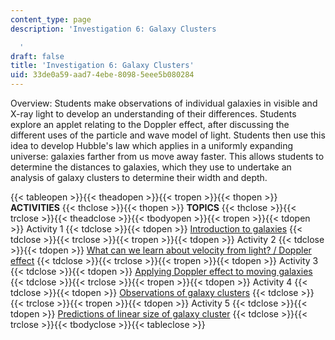 ```yaml
---
content_type: page
description: 'Investigation 6: Galaxy Clusters

  '
draft: false
title: 'Investigation 6: Galaxy Clusters'
uid: 33de0a59-aad7-4ebe-8098-5eee5b080284
---
```

Overview: Students make observations of individual galaxies in visible and X-ray light to develop an understanding of their differences. Students explore an applet relating to the Doppler effect, after discussing the different uses of the particle and wave model of light. Students then use this idea to develop Hubble's law which applies in a uniformly expanding universe: galaxies farther from us move away faster. This allows students to determine the distances to galaxies, which they use to undertake an analysis of galaxy clusters to determine their width and depth.

{{< tableopen >}}{{< theadopen >}}{{< tropen >}}{{< thopen >}}
**ACTIVITIES**
{{< thclose >}}{{< thopen >}}
**TOPICS**
{{< thclose >}}{{< trclose >}}{{< theadclose >}}{{< tbodyopen >}}{{< tropen >}}{{< tdopen >}}
Activity 1
{{< tdclose >}}{{< tdopen >}}
[Introduction to galaxies](https://draft-qa.ocw.mit.edu/courses/hfh-111-chandra-astrophysics-institute/pages/investigation-6-galaxy-clusters-activity-1/)
{{< tdclose >}}{{< trclose >}}{{< tropen >}}{{< tdopen >}}
Activity 2
{{< tdclose >}}{{< tdopen >}}
[What can we learn about velocity from light? / Doppler effect](https://draft-qa.ocw.mit.edu/courses/hfh-111-chandra-astrophysics-institute/pages/investigation-6-galaxy-clusters-activity-2/)
{{< tdclose >}}{{< trclose >}}{{< tropen >}}{{< tdopen >}}
Activity 3
{{< tdclose >}}{{< tdopen >}}
[Applying Doppler effect to moving galaxies](https://draft-qa.ocw.mit.edu/courses/hfh-111-chandra-astrophysics-institute/pages/investigation-6-galaxy-clusters-activity-3/)
{{< tdclose >}}{{< trclose >}}{{< tropen >}}{{< tdopen >}}
Activity 4
{{< tdclose >}}{{< tdopen >}}
[Observations of galaxy clusters](https://draft-qa.ocw.mit.edu/courses/hfh-111-chandra-astrophysics-institute/pages/investigation-6-galaxy-clusters-activity-4/)
{{< tdclose >}}{{< trclose >}}{{< tropen >}}{{< tdopen >}}
Activity 5
{{< tdclose >}}{{< tdopen >}}
[Predictions of linear size of galaxy cluster](https://draft-qa.ocw.mit.edu/courses/hfh-111-chandra-astrophysics-institute/pages/investigation-6-galaxy-clusters-activity-5/)
{{< tdclose >}}{{< trclose >}}{{< tbodyclose >}}{{< tableclose >}}